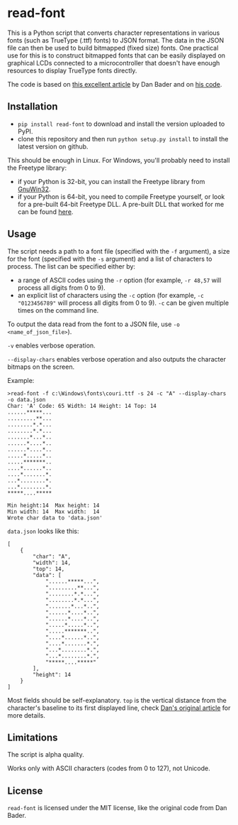 # read-font

This is a Python script that converts character representations in various fonts (such as TrueType (.ttf) fonts) to JSON format. The data in the JSON file can then be used to build bitmapped (fixed size) fonts. One practical use for this is to construct bitmapped fonts that can be easily displayed on graphical LCDs connected to a microcontroller that doesn't have enough resources to display TrueType fonts directly.

The code is based on [this excellent article](https://dbader.org/blog/monochrome-font-rendering-with-freetype-and-python) by Dan Bader and on [his code](https://gist.github.com/dbader/5488053).

## Installation

- `pip install read-font` to download and install the version uploaded to PyPI.
- clone this repository and then run `python setup.py install` to install the latest version on github.

This should be enough in Linux. For Windows, you'll probably need to install the Freetype library:

- if your Python is 32-bit, you can install the Freetype library from [GnuWin32](http://gnuwin32.sourceforge.net/packages/freetype.htm).
- if your Python is 64-bit, you need to compile Freetype yourself, or look for a pre-built 64-bit Freetype DLL. A pre-built DLL that worked for me can be found [here](https://github.com/rougier/freetype-py/issues/17#issuecomment-195925807).

## Usage

The script needs a path to a font file (specified with the `-f` argument), a size for the font (specified with the `-s` argument) and a list of characters to process. The list can be specified either by:

- a range of ASCII codes using the `-r` option (for example, `-r 48,57` will process all digits from 0 to 9).
- an explicit list of characters using the `-c` option (for example, `-c "0123456789"` will process all digits from 0 to 9). `-c` can be given multiple times on the command line.

To output the data read from the font to a JSON file, use `-o <name_of_json_file>`).

`-v` enables verbose operation.

`--display-chars` enables verbose operation and also outputs the character bitmaps on the screen.

Example:

```
>read-font -f c:\Windows\fonts\couri.ttf -s 24 -c "A" --display-chars -o data.json
Char: 'A' Code: 65 Width: 14 Height: 14 Top: 14
......*****...
.........**...
........*.*...
........*.*...
.......*...*..
......*....*..
......*....*..
.....*.....*..
.....*******..
....*......*..
....*.......*.
...*........*.
...*........*.
*****....*****

Min height:14  Max height: 14
Min width: 14  Max width:  14
Wrote char data to 'data.json'
```

`data.json` looks like this:

```
[
    {
        "char": "A",
        "width": 14,
        "top": 14,
        "data": [
            "......*****...",
            ".........**...",
            "........*.*...",
            "........*.*...",
            ".......*...*..",
            "......*....*..",
            "......*....*..",
            ".....*.....*..",
            ".....*******..",
            "....*......*..",
            "....*.......*.",
            "...*........*.",
            "...*........*.",
            "*****....*****"
        ],
        "height": 14
    }
]
```

Most fields should be self-explanatory. `top` is the vertical distance from the character's baseline to its first displayed line, check [Dan's original article](https://dbader.org/blog/monochrome-font-rendering-with-freetype-and-python) for more details.

## Limitations

The script is alpha quality.

Works only with ASCII characters (codes from 0 to 127), not Unicode.

## License

`read-font` is licensed under the MIT license, like the original code from Dan Bader.

